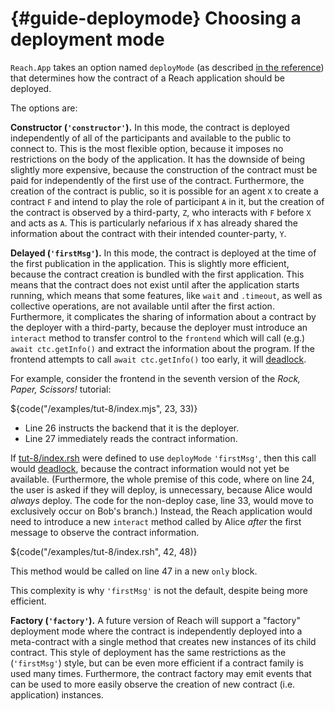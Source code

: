 


# {#guide-deploymode} Choosing a deployment mode

`Reach.App` takes an option named `deployMode` (as described [in the reference](##ref-programs-reach.app)) that determines how the contract of a Reach application should be deployed.

The options are:

**Constructor (`'constructor'`).**
In this mode, the contract is deployed independently of all of the participants and available to the public to connect to.
This is the most flexible option, because it imposes no restrictions on the body of the application.
It has the downside of being slightly more expensive, because the construction of the contract must be paid for independently of the first use of the contract.
Furthermore, the creation of the contract is public, so it is possible for an agent `X` to create a contract `F` and intend to play the role of participant `A` in it, but the creation of the contract is observed by a third-party, `Z`, who interacts with `F` before `X` and acts as `A`.
This is particularly nefarious if `X` has already shared the information about the contract with their intended counter-party, `Y`.

**Delayed (`'firstMsg'`).**
In this mode, the contract is deployed at the time of the first publication in the application.
This is slightly more efficient, because the contract creation is bundled with the first application.
This means that the contract does not exist until after the application starts running, which means that some features, like `wait` and `.timeout`, as well as collective operations, are not available until after the first action.
Furthermore, it complicates the sharing of information about a contract by the deployer with a third-party, because the deployer must introduce an `interact` method to transfer control to the `frontend` which will call (e.g.) `await ctc.getInfo()` and extract the information about the program.
If the frontend attempts to call `await ctc.getInfo()` too early, it will [deadlock](https://en.wikipedia.org/wiki/Deadlock).

For example, consider the frontend in the seventh version of the _Rock, Paper, Scissors!_ tutorial:

${code("/examples/tut-8/index.mjs", 23, 33)}

+ Line 26 instructs the backend that it is the deployer.
+ Line 27 immediately reads the contract information.


If [tut-8/index.rsh](${repo}}/examples/tut-8/index.rsh) were defined to use `deployMode` `'firstMsg'`, then this call would [deadlock](https://en.wikipedia.org/wiki/Deadlock), because the contract information would not yet be available.
(Furthermore, the whole premise of this code, where on line 24, the user is asked if they will deploy, is unnecessary, because Alice would _always_ deploy.
The code for the non-deploy case, line 33, would move to exclusively occur on Bob's branch.)
Instead, the Reach application would need to introduce a new `interact` method called by Alice _after_ the first message to observe the contract information.

${code("/examples/tut-8/index.rsh", 42, 48)}

This method would be called on line 47 in a new `only` block.

This complexity is why `'firstMsg'` is not the default, despite being more efficient.

**Factory (`'factory'`).**
A future version of Reach will support a "factory" deployment mode where the contract is independently deployed into a meta-contract with a single method that creates new instances of its child contract.
This style of deployment has the same restrictions as the (`'firstMsg'`) style, but can be even more efficient if a contract family is used many times.
Furthermore, the contract factory may emit events that can be used to more easily observe the creation of new contract (i.e. application) instances.
